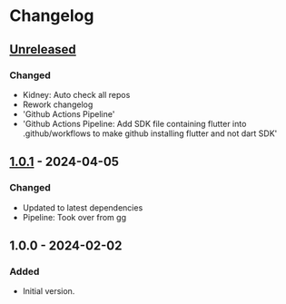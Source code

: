 # Changelog

## [Unreleased]

### Changed

- Kidney: Auto check all repos
- Rework changelog
- 'Github Actions Pipeline'
- 'Github Actions Pipeline: Add SDK file containing flutter into .github/workflows to make github installing flutter and not dart SDK'

## [1.0.1] - 2024-04-05

### Changed

- Updated to latest dependencies
- Pipeline: Took over from gg

## 1.0.0 - 2024-02-02

### Added

- Initial version.

[Unreleased]: https://github.com/inlavigo/gg_hash/compare/1.0.1...HEAD
[1.0.1]: https://github.com/inlavigo/gg_hash/compare/1.0.0...1.0.1
